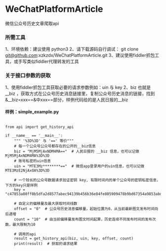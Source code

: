 # WeChatPlatformArticle
微信公众号历史文章爬取api

### 所需工具
1、环境依赖：建议使用 python3
2、请下载源码自行调试： git clone git@github.com:xzkzdx/WeChatPlatformArticle.git
3、建议使用fiddler抓包工具，或手写类似fiddler代理转发的工具


### 关于接口参数的获取
1、使用fiddler抓包工具获取必要的请求参数例如：uin 与 key
2、biz 也就是 __biz ，获取方式在公众号历史消息链接里，复制公众号历史消息的链接，找到&__biz=xxx==&中xxx==部分，样例代码给的是人民日报的__biz


#### 样例：simple_example.py
```angular2

from api import get_history_api

if __name__ == '__main__':
    """ '%3D%3D' 与 '==' 等价"""
    # 每一个公众号公众号都存在的公开的__biz信息
    biz = "MjM5MjAxNDM4MA=="  # 人民日报的 __biz 信息，也可以记做 MjM5MjAxNDM4MA%3D%3D
    # 账号私密的uin信息
    uin = "MTE3Mz********=="  # 微信app登录用户的uin信息，也可以记做 MTE3MzE2NjAxOA%3D%3D

    # 一个较长的公众号数据请求验证密钥 key, 有限时间内的单个公众号的密钥私密信息，下方的key只是样例
    key = "c47853a08ff0b5dfa2d8577abec94139b456b36e84fe805909478b9bd67354a9853abd97e1eb0ac53ab2ee9dccfcfec938e58069028f0d588972db2374137c0f1079a5779ef77afbe35c9a8c882a3117"

    # 自定义的偏移量及最大获取时间线数
    offset = "0"  # 公众号历史消息偏移量，起始位置为0，从当前最新图文发布时间向后递增
    count = "10"  # 由当前偏移量发布图文时间起算，历史连续不同发布时间的发布次数，最大限制为10

    # 调用的api
    result = get_history_api(biz, uin, key, offset, count)
    print(result)  # 获取的请求结果

```